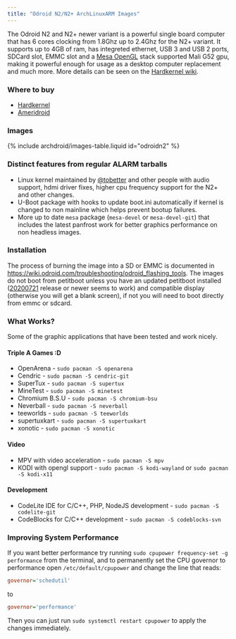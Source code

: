 ```yaml
---
title: "Odroid N2/N2+ ArchLinuxARM Images"
---
```

The Odroid N2 and N2+ newer variant is a powerful single board computer that
has 6 cores clocking from 1.8Ghz up to 2.4Ghz for the N2+ variant. It supports
up to 4GB of ram, has integreted ethernet, USB 3 and USB 2 ports, SDCard slot,
EMMC slot and a [Mesa OpenGL] stack supported Mali G52 gpu, making it powerful
enough for usage as a desktop computer replacement and much more. More details
can be seen on the [Hardkernel wiki].

### Where to buy

* [Hardkernel]
* [Ameridroid]

### Images

{% include archdroid/images-table.liquid id="odroidn2" %}

### Distinct features from regular ALARM tarballs

* Linux kernel maintained by [@tobetter] and other people with audio support,
  hdmi driver fixes, higher cpu frequency support for
  the N2+ and other changes.
* U-Boot package with hooks to update boot.ini automatically if kernel is
  changed to non mainline which helps prevent bootup failures.
* More up to date `mesa` package (`mesa-devel` or `mesa-devel-git`) that includes
  the latest panfrost work for better graphics performance on non headless images.

### Installation

The process of burning the image into a SD or EMMC is documented in
<https://wiki.odroid.com/troubleshooting/odroid_flashing_tools>.
The images do not boot from petitboot unless you have an updated petitboot
installed ([20200721] release or newer seems to work) and compatible display
(otherwise you will get a blank screen), if not you will need to boot directly
from emmc or sdcard.

### What Works?

Some of the graphic applications that have been tested and work nicely.

#### Triple A Games :D

* OpenArena - `sudo pacman -S openarena`
* Cendric - `sudo pacman -S cendric-git`
* SuperTux - `sudo pacman -S supertux`
* MineTest - `sudo pacman -S minetest`
* Chromium B.S.U - `sudo pacman -S chromium-bsu`
* Neverball - `sudo pacman -S neverball`
* teeworlds - `sudo pacman -S teeworlds`
* supertuxkart - `sudo pacman -S supertuxkart`
* xonotic - `sudo pacman -S xonotic`

#### Video

* MPV with video acceleration - `sudo pacman -S mpv`
* KODI with opengl support - `sudo pacman -S kodi-wayland` or `sudo pacman -S kodi-x11`

#### Development

* CodeLite IDE for C/C++, PHP, NodeJS development - `sudo pacman -S codelite-git`
* CodeBlocks for C/C++ development - `sudo pacman -S codeblocks-svn`

### Improving System Performance

If you want better performance try running
`sudo cpupower frequency-set -g performance` from the terminal,
and to permanently set the CPU governor to performance open
`/etc/default/cpupower` and change the line that reads:

```ini
governor='schedutil'
```
to
```ini
governor='performance'
```

Then you can just run `sudo systemctl restart cpupower` to apply the changes
immediately.

[@tobetter]:       https://github.com/tobetter
[20200721]:        https://forum.odroid.com/viewtopic.php?f=182&t=33873
[Mesa OpenGL]:     https://mesa3d.org
[Hardkernel wiki]: https://wiki.odroid.com/odroid-n2/odroid-n2
[Hardkernel]:      https://www.hardkernel.com/
[Ameridroid]:      https://www.ameridroid.com/
